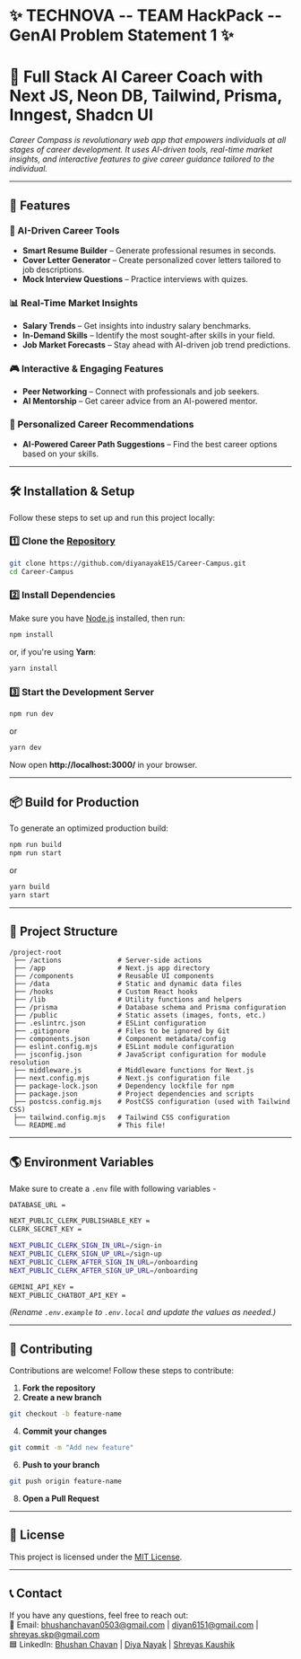 # ✨ TECHNOVA -- TEAM HackPack -- GenAI Problem Statement 1 ✨  

# 🚀 Full Stack AI Career Coach with Next JS, Neon DB, Tailwind, Prisma, Inngest, Shadcn UI


*Career Compass is revolutionary web app that empowers individuals at all stages of career development. It uses AI-driven tools, real-time market insights, and interactive features to give career guidance tailored to the individual.*

---


## 🚀 Features  

### 🤖 AI-Driven Career Tools  
- **Smart Resume Builder** – Generate professional resumes in seconds.   
- **Cover Letter Generator** – Create personalized cover letters tailored to job descriptions.   
- **Mock Interview Questions** – Practice interviews with quizes.  

### 📊 Real-Time Market Insights  
- **Salary Trends** – Get insights into industry salary benchmarks.  
- **In-Demand Skills** – Identify the most sought-after skills in your field.  
- **Job Market Forecasts** – Stay ahead with AI-driven job trend predictions.  

### 🎮 Interactive & Engaging Features  
- **Peer Networking** – Connect with professionals and job seekers.  
- **AI Mentorship** – Get career advice from an AI-powered mentor.  

### 🎯 Personalized Career Recommendations  
- **AI-Powered Career Path Suggestions** – Find the best career options based on your skills.  

---

## 🛠️ Installation & Setup  
Follow these steps to set up and run this project locally:

### 1️⃣ Clone the [Repository](https://github.com/diyanayakE15/Career-Campus.git) 
```sh
git clone https://github.com/diyanayakE15/Career-Campus.git
cd Career-Campus
```

### 2️⃣ Install Dependencies  
Make sure you have [Node.js](https://nodejs.org/) installed, then run:  
```sh
npm install
```
or, if you're using **Yarn**:  
```sh
yarn install
```

### 3️⃣ Start the Development Server  
```sh
npm run dev
```
or  
```sh
yarn dev
```
Now open **http://localhost:3000/** in your browser.

---

## 📦 Build for Production  
To generate an optimized production build:  
```sh
npm run build
npm run start
```
or  
```sh
yarn build
yarn start
```

---

## 📂 Project Structure  
```
/project-root
 ├── /actions              # Server-side actions
 ├── /app                  # Next.js app directory
 ├── /components           # Reusable UI components
 ├── /data                 # Static and dynamic data files
 ├── /hooks                # Custom React hooks
 ├── /lib                  # Utility functions and helpers
 ├── /prisma               # Database schema and Prisma configuration
 ├── /public               # Static assets (images, fonts, etc.)
 ├── .eslintrc.json        # ESLint configuration
 ├── .gitignore            # Files to be ignored by Git
 ├── components.json       # Component metadata/config
 ├── eslint.config.mjs     # ESLint module configuration
 ├── jsconfig.json         # JavaScript configuration for module resolution
 ├── middleware.js         # Middleware functions for Next.js
 ├── next.config.mjs       # Next.js configuration file
 ├── package-lock.json     # Dependency lockfile for npm
 ├── package.json          # Project dependencies and scripts
 ├── postcss.config.mjs    # PostCSS configuration (used with Tailwind CSS)
 ├── tailwind.config.mjs   # Tailwind CSS configuration
 └── README.md             # This file!
```

---

## 🌎 Environment Variables  
Make sure to create a `.env` file with following variables -

```sh
DATABASE_URL = 

NEXT_PUBLIC_CLERK_PUBLISHABLE_KEY = 
CLERK_SECRET_KEY = 

NEXT_PUBLIC_CLERK_SIGN_IN_URL=/sign-in
NEXT_PUBLIC_CLERK_SIGN_UP_URL=/sign-up
NEXT_PUBLIC_CLERK_AFTER_SIGN_IN_URL=/onboarding
NEXT_PUBLIC_CLERK_AFTER_SIGN_UP_URL=/onboarding

GEMINI_API_KEY = 
NEXT_PUBLIC_CHATBOT_API_KEY = 
```
 
*(Rename `.env.example` to `.env.local` and update the values as needed.)*

---

## 🤝 Contributing  
Contributions are welcome! Follow these steps to contribute:  
1. **Fork the repository**  
2. **Create a new branch**
```sh
git checkout -b feature-name
```  
4. **Commit your changes** 
```sh
git commit -m "Add new feature"
```    
6. **Push to your branch**
```sh
git push origin feature-name
```    
8. **Open a Pull Request**  

---

## 📜 License  
This project is licensed under the [MIT License](LICENSE).  

---

## 📞 Contact  
If you have any questions, feel free to reach out:  
📧 Email: bhushanchavan0503@gmail.com | diyan6151@gmail.com | shreyas.skp@gmail.com  
🟦 LinkedIn: [Bhushan Chavan](https://www.linkedin.com/in/bhushanchavan06/) | [Diya Nayak](https://www.linkedin.com/in/diya-nayak6151/) | [Shreyas Kaushik](https://www.linkedin.com/in/shreyas-kaushik/)  
